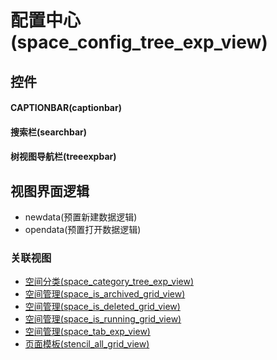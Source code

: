 # 配置中心(space_config_tree_exp_view)  <!-- {docsify-ignore-all} -->


<el-skeleton style="width:60%">
	<template #template>
		<div style="padding-bottom: 5px;display: flex;">
			<div style="display: flex;align-items: center;justify-content: space-between;flex-direction: column;">
				<el-tooltip content="页面标题">
					<el-skeleton-item variant="text" style="width:180px;height:40px;"></el-skeleton-item>
				</el-tooltip>
				<el-tooltip content="树视图">
					<el-skeleton-item variant="text" style="margin-top: 10px;width:180px;height:300px;"></el-skeleton-item>
				</el-tooltip>
			</div>
			<el-tooltip content="导航区域">
				<el-skeleton-item variant="p" style="margin-left: 10px;height:350px"></el-skeleton-item>
			</el-tooltip>
		</div>
	</template>
</el-skeleton>


## 控件
#### CAPTIONBAR(captionbar)

#### 搜索栏(searchbar)

#### 树视图导航栏(treeexpbar)


## 视图界面逻辑
  * newdata(预置新建数据逻辑)
  * opendata(预置打开数据逻辑)


### 关联视图
  * [空间分类(space_category_tree_exp_view)](app/view/space_category_tree_exp_view)
  * [空间管理(space_is_archived_grid_view)](app/view/space_is_archived_grid_view)
  * [空间管理(space_is_deleted_grid_view)](app/view/space_is_deleted_grid_view)
  * [空间管理(space_is_running_grid_view)](app/view/space_is_running_grid_view)
  * [空间管理(space_tab_exp_view)](app/view/space_tab_exp_view)
  * [页面模板(stencil_all_grid_view)](app/view/stencil_all_grid_view)

<script>
 const { createApp } = Vue
  createApp({
    data() {
      return {

      }
    }
  }).use(ElementPlus).mount('#app')
</script>